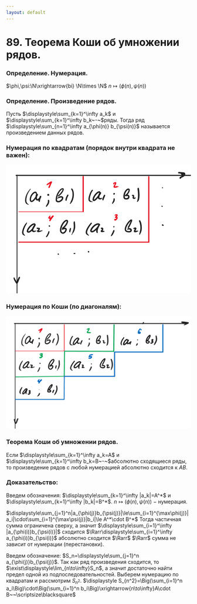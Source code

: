 ```yaml
---
layout: default
---
```

# 89. Теорема Коши об умножении рядов.

### Определение. Нумерация.
$\phi,\psi:\N\xrightarrow{bi} \N\times \N$
$n\mapsto\big(\phi(n),\psi(n)\big)$

### Определение. Произведение рядов.
Пусть $\displaystyle\sum_{k=1}^\infty a_k$ и $\displaystyle\sum_{k=1}^\infty b_k~-~$ряды.
Тогда ряд $\displaystyle\sum_{n=1}^\infty a_{\phi(n)} b_{\psi(n)}$ называется произведением данных рядов.

### Нумерация по квадратам (порядок внутри квадрата не важен):

![Untitled](sem2/notes/analysis/exam/89/Untitled.png)

### Нумерация по Коши (по диагоналям):

![Untitled](sem2/notes/analysis/exam/89/Untitled%201.png)

### Теорема Коши об умножении рядов.
Если $\displaystyle\sum_{k=1}^\infty a_k=A$ и $\displaystyle\sum_{k=1}^\infty b_k=B~-~$абсолютно сходящиеся ряды,
то произведение рядов с любой нумерацией абсолютно сходится к $AB$.

### Доказательство:
Введем обозначения: $\displaystyle\sum_{k=1}^\infty |a_k|=A^*$ и $\displaystyle\sum_{k=1}^\infty |b_k|=B^*$.
$n\mapsto\big(\phi(n),\psi(n)\big)~-~$нумерация.

$\displaystyle\sum_{j=1}^n|a_{\phi(j)}b_{\psi(j)}|\le\sum_{i=1}^{\max\phi(j)}|a_i|\cdot\sum_{i=1}^{\max\psi(j)}|b_i|\le A^*\cdot B^*$
Тогда частичная сумма ограничена сверху, а значит
$\displaystyle\sum_{i=1}^\infty |a_{\phi(i)}b_{\psi(i)}|$ сходится $\Rarr\displaystyle\sum_{i=1}^\infty a_{\phi(i)}b_{\psi(i)}$ абсолютно сходится $\Rarr$
$\Rarr$ сумма не зависит от нумерации (перестановки).

Введем обозначение: $S_n=\displaystyle\sum_{j=1}^n a_{\phi(j)}b_{\psi(j)}$.
Так как ряд произведения сходится, то $\exist\displaystyle\lim_{n\to\infty}S_n$, а значит достаточно найти предел одной из подпоследовательностей.
Выберем нумерацию по квадратам и рассмотрим $S_{n^2}$.
$\displaystyle S_{n^2}=\Big(\sum_{i=1}^n a_i\Big)\cdot\Big(\sum_{i=1}^n b_i\Big)\xrightarrow{n\to\infty}A\cdot B~~\scriptsize\blacksquare$